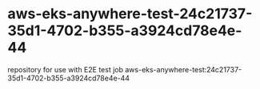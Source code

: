 # aws-eks-anywhere-test-24c21737-35d1-4702-b355-a3924cd78e4e-44
repository for use with E2E test job aws-eks-anywhere-test:24c21737-35d1-4702-b355-a3924cd78e4e-44
